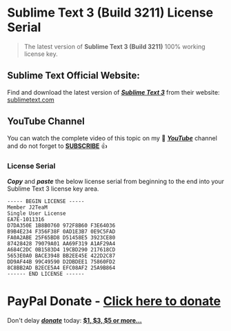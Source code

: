 # Sublime Text 3 (Build 3211) License Serial
> The latest version of **Sublime Text 3 (Build 3211)** 100% working license key. 

## Sublime Text Official Website:
Find and download the latest version of **_[Sublime Text 3](sublimetext.com)_** from their website: [sublimetext.com](sublimetext.com)

## YouTube Channel
You can watch the complete video of this topic on my :musical_note: **_[YouTube](https://youtube.com/)_** channel and do not forget to **[SUBSCRIBE](https://www.youtube.com/channel/UCJWIWgpwjjbhpYuQTD1lqWw)** :thumbsup:

### License Serial
**_Copy_** and **_paste_** the below license serial from beginning to the end into your Sublime Text 3 license key area.

```
----- BEGIN LICENSE -----
Member J2TeaM
Single User License
EA7E-1011316
D7DA350E 1B8B0760 972F8B60 F3E64036
B9B4E234 F356F38F 0AD1E3B7 0E9C5FAD
FA0A2ABE 25F65BD8 D51458E5 3923CE80
87428428 79079A01 AA69F319 A1AF29A4
A684C2DC 0B1583D4 19CBD290 217618CD
5653E0A0 BACE3948 BB2EE45E 422D2C87
DD9AF44B 99C49590 D2DBDEE1 75860FD2
8C8BB2AD B2ECE5A4 EFC08AF2 25A9B864
------ END LICENSE ------
```

# PayPal Donate - [Click here to donate](https://paypal.me/nzsoft)
Don't delay **_[donate](https://paypal.me/nzsoft)_** today: **[$1, $3, $5 or more...](https://paypal.me/nzsoft)**

